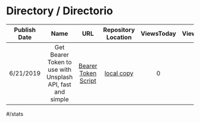 
# Directory / Directorio



| Publish Date | Name  |  URL  | Repository Location | ViewsToday | ViewsTotal | 
| :---:        | :---: | :---: | :---:               | :---: |  :---: | 
| 6/21/2019  | Get Bearer Token to use with Unsplash API, fast and simple  |   [Bearer Token Script](https://gallery.technet.microsoft.com/Get-Bearer-Token-to-use-360f9ae2) | [local copy](/Photography/Get-Bearer-Token-to-use-360f9ae2.md) | 0 | 0| 



#/stats


